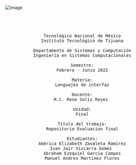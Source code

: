 ![image](https://github.com/tectijuana/24b2expot2arm32-ricos/assets/158106662/9d38b152-a29e-4a16-adb1-f66c9cd11bd6)

<pre>
	<p align=center>

Tecnológico Nacional de México
Instituto Tecnológico de Tijuana

Departamento de Sistemas y Computación
Ingeniería en Sistemas Computacionales

Semestre:
Febrero - Junio 2022

Materia:
Lenguajes de interfaz

Docente:
M.C. Rene Solis Reyes 

Unidad:
Final

Título del trabajo:
Repositorio Evaluacion final

Estudiantes:
América Elizabeth Zavaleta Ramirez
Ivan Jair Vizcarra Gomez 
Abraham Ezequiel Garcia Campos
Manuel Andres Martinez Flores



		
	</p>

</pre>
